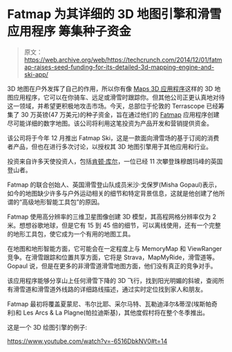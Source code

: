 # Fatmap 为其详细的 3D 地图引擎和滑雪应用程序 筹集种子资金

> 原文：<https://web.archive.org/web/https://techcrunch.com/2014/12/01/fatmap-raises-seed-funding-for-its-detailed-3d-mapping-engine-and-ski-app/>

3D 地图在户外发挥了自己的作用，所以你有像 [Maps 3D 应用程序](https://web.archive.org/web/20230228013526/https://itunes.apple.com/us/app/maps-3d-gps-tracks-for-bike/id391304000?mt=8)这样的 3D 地图应用程序，它可以在你骑车、远足或滑雪时跟踪你。但其他公司正更认真地对待这一领域，并希望更积极地攻击市场。今天，总部位于伦敦的 Terrascope 已经筹集了 30 万英镑(47 万美元)的种子资金，旨在通过他们的 [Fatmap](https://web.archive.org/web/20230228013526/http://www.fatmap.com/) 应用程序创建尽可能详细的数字地图。该公司将利用这笔投资为产品开发和营销提供资金。

该公司将于今年 12 月推出 Fatmap Ski，这是一款面向滑雪场的基于订阅的消费者产品，但也在进行多次讨论，以授权其 3D 地图引擎用于其他应用和行业。

投资来自许多天使投资人，包括[肯顿·库尔](https://web.archive.org/web/20230228013526/http://kentoncool.com/)，一位已经 11 次攀登珠穆朗玛峰的英国登山者。

Fatmap 的联合创始人、英国滑雪登山队成员米沙·戈保罗(Misha Gopaul)表示，如今的地图缺少许多与户外运动相关的细节和特定背景信息，这就是他创建了他所谓的“高级地形智能工具包”的原因。

Fatmap 使用高分辨率的三维卫星图像创建 3D 模型，其高程网格分辨率仅为 2 米。想想谷歌地球，但是它有 15 到 45 倍的细节，可以离线使用，还有一个完整的地形工具包，使它成为一个有用的地图工具。

在地图和地形智能方面，它可能会在一定程度上与 MemoryMap 和 ViewRanger 竞争。在滑雪跟踪和位置共享方面，它将是 Strava，MapMyRide，滑雪道等。Gopaul 说，但是在更多的非滑雪道滑雪地图方面，他们没有真正的竞争对手。

该应用程序能够分享山上任何滑雪下降的 3D 飞行，找到阳光明媚的斜坡，查阅所有滑雪道和滑雪道外线路的详细路线描述，通过实时定位找到家人和朋友。

Fatmap 最初将覆盖夏蒙尼、韦尔比耶、采尔马特、瓦勒迪泽尔&蒂涅(埃斯帕奇利)和 Les Arcs & La Plagne(帕拉迪斯基)，其他度假村将在整个冬季推出。

这是一个 3D 绘图引擎的例子:

https://www.youtube.com/watch?v=-6516DbkNV0#t=14